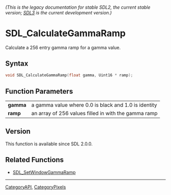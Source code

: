 ###### (This is the legacy documentation for stable SDL2, the current stable version; [SDL3](https://wiki.libsdl.org/SDL3/) is the current development version.)
# SDL_CalculateGammaRamp

Calculate a 256 entry gamma ramp for a gamma value.

## Syntax

```c
void SDL_CalculateGammaRamp(float gamma, Uint16 * ramp);

```

## Function Parameters

|               |                                                      |
| ------------- | ---------------------------------------------------- |
| **gamma**     | a gamma value where 0.0 is black and 1.0 is identity |
| **ramp**      | an array of 256 values filled in with the gamma ramp |

## Version

This function is available since SDL 2.0.0.

## Related Functions

* [SDL_SetWindowGammaRamp](SDL_SetWindowGammaRamp)

----
[CategoryAPI](CategoryAPI), [CategoryPixels](CategoryPixels)


